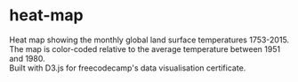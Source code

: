 # heat-map  
Heat map showing the monthly global land surface temperatures 1753-2015. The map is color-coded relative to the average temperature between 1951 and 1980.  
Built with D3.js for freecodecamp's data visualisation certificate.
